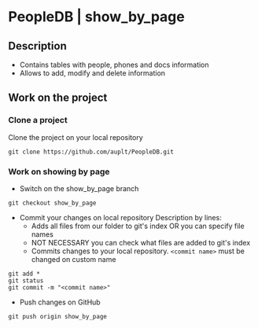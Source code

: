 # PeopleDB | show_by_page

## Description

- Contains tables with people, phones and docs information
- Allows to add, modify and delete information

## Work on the project

### Clone a project

Clone the project on your local repository
```
git clone https://github.com/auplt/PeopleDB.git 
```

### Work on showing by page

- Switch on the show_by_page branch
```
git checkout show_by_page
```
- Commit your changes on local repository
    Description by lines:
  - Adds all files from our folder to git's index OR you can specify file names
  - NOT NECESSARY you can check what files are added to git's index
  - Commits changes to your local repository. ```<commit name>``` must be changed on custom name
```
git add *
git status
git commit -m "<commit name>"
```
- Push changes on GitHub
```
git push origin show_by_page
```